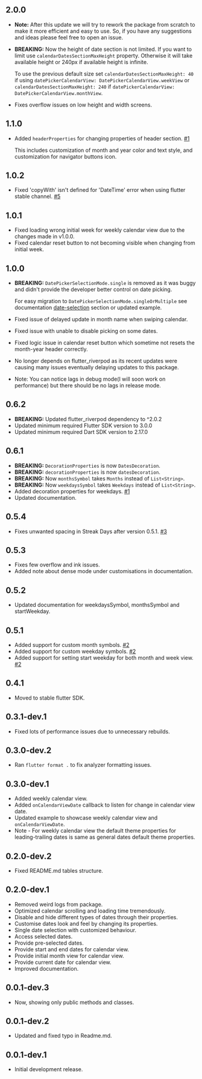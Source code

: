## 2.0.0
* **Note:** After this update we will try to rework the package from scratch to make it more efficient and easy to use. So, if you have any suggestions and ideas please feel free to open an issue.

* **BREAKING:** Now the height of date section is not limited. If you want to limit use `calendarDatesSectionMaxHeight` property. Otherwise it will take available height or 240px if available height is infinite.

  To use the previous default size set `calendarDatesSectionMaxHeight: 40` if using `datePickerCalendarView: DatePickerCalendarView.weekView` or `calendarDatesSectionMaxHeight: 240` if `datePickerCalendarView: DatePickerCalendarView.monthView`.

* Fixes overflow issues on low height and width screens.

## 1.1.0

* Added ```headerProperties``` for changing properties of header section. [#1](https://github.com/chaudharydeepanshu/clean_calendar/issues/1)
  
  This includes customization of month and year color and text style, and customization for navigator buttons icon.

## 1.0.2

* Fixed 'copyWith' isn't defined for 'DateTime' error when using flutter stable channel. [#5](https://github.com/chaudharydeepanshu/clean_calendar/issues/5)

## 1.0.1

* Fixed loading wrong initial week for weekly calendar view due to the changes made in v1.0.0.
* Fixed calendar reset button to not becoming visible when changing from initial week.

## 1.0.0

* **BREAKING:** `DatePickerSelectionMode.single` is removed as it was buggy and didn't provide the developer better control on date picking.

  For easy migration to `DatePickerSelectionMode.singleOrMultiple` see documentation [date-selection](https://web.archive.org/web/20221129220956/https://github.com/chaudharydeepanshu/clean_calendar/blob/master/README.md#date-selection) section or updated example.

* Fixed issue of delayed update in month name when swiping calendar.
* Fixed issue with unable to disable picking on some dates.
* Fixed logic issue in calendar reset button which sometime not resets the month-year header correctly.
* No longer depends on flutter_riverpod as its recent updates were causing many issues eventually delaying updates to this package.
* Note: You can notice lags in debug mode(I will soon work on performance) but there should be no lags in release mode.

## 0.6.2

* **BREAKING:** Updated flutter_riverpod dependency to ^2.0.2
* Updated minimum required Flutter SDK version to 3.0.0
* Updated minimum required Dart SDK version to 2.17.0

## 0.6.1

* **BREAKING:** ```DecorationProperties``` is now ```DatesDecoration```.
* **BREAKING:** ```decorationProperties``` is now ```datesDecoration```.
* **BREAKING:** Now ```monthsSymbol``` takes ```Months``` instead of ```List<String>```.
* **BREAKING:** Now ```weekdaysSymbol``` takes ```Weekdays``` instead of ```List<String>```.
* Added decoration properties for weekdays. [#1](https://github.com/chaudharydeepanshu/clean_calendar/issues/1)
* Updated documentation.

## 0.5.4

* Fixes unwanted spacing in Streak Days after version 0.5.1. [#3](https://github.com/chaudharydeepanshu/clean_calendar/issues/3)

## 0.5.3

* Fixes few overflow and ink issues.
* Added note about dense mode under customisations in documentation.

## 0.5.2

* Updated documentation for weekdaysSymbol, monthsSymbol and startWeekday.

## 0.5.1

* Added support for custom month symbols. [#2](https://github.com/chaudharydeepanshu/clean_calendar/issues/2)
* Added support for custom weekday symbols. [#2](https://github.com/chaudharydeepanshu/clean_calendar/issues/2)
* Added support for setting start weekday for both month and week view. [#2](https://github.com/chaudharydeepanshu/clean_calendar/issues/2)

## 0.4.1

* Moved to stable flutter SDK.

## 0.3.1-dev.1

* Fixed lots of performance issues due to unnecessary rebuilds.

## 0.3.0-dev.2

* Ran ```flutter format .``` to fix analyzer formatting issues.

## 0.3.0-dev.1

* Added weekly calendar view.
* Added ```onCalendarViewDate``` callback to listen for change in calendar view date.
* Updated example to showcase weekly calendar view and ```onCalendarViewDate```.
* Note - For weekly calendar view the default theme properties for leading-trailing dates is same as general dates default theme properties.

## 0.2.0-dev.2

* Fixed README.md tables structure.

## 0.2.0-dev.1

* Removed weird logs from package.
* Optimized calendar scrolling and loading time tremendously.
* Disable and hide different types of dates through their properties.
* Customise dates look and feel by changing its properties.
* Single date selection with customized behaviour.
* Access selected dates.
* Provide pre-selected dates.
* Provide start and end dates for calendar view.
* Provide initial month view for calendar view.
* Provide current date for calendar view.
* Improved documentation.

## 0.0.1-dev.3

* Now, showing only public methods and classes.

## 0.0.1-dev.2

* Updated and fixed typo in Readme.md.

## 0.0.1-dev.1

* Initial development release.